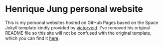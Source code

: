 # Henrique Jung personal website

This is my personal websites hosted on GitHub Pages based on the Space Jekyll
template kindly provided by [victorvoid](https://github.com/victorvoid/). I've
removed his original README file so this site will not be confused with the
original template, which you can find it
[here](https://github.com/victorvoid/space-jekyll-template).

